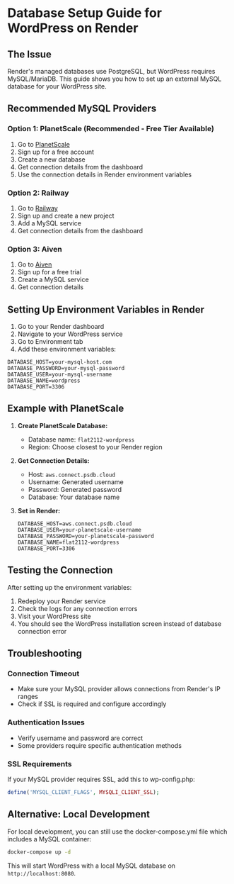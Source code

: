 # Database Setup Guide for WordPress on Render

## The Issue
Render's managed databases use PostgreSQL, but WordPress requires MySQL/MariaDB. This guide shows you how to set up an external MySQL database for your WordPress site.

## Recommended MySQL Providers

### Option 1: PlanetScale (Recommended - Free Tier Available)
1. Go to [PlanetScale](https://planetscale.com/)
2. Sign up for a free account
3. Create a new database
4. Get connection details from the dashboard
5. Use the connection details in Render environment variables

### Option 2: Railway
1. Go to [Railway](https://railway.app/)
2. Sign up and create a new project
3. Add a MySQL service
4. Get connection details from the dashboard

### Option 3: Aiven
1. Go to [Aiven](https://aiven.io/)
2. Sign up for a free trial
3. Create a MySQL service
4. Get connection details

## Setting Up Environment Variables in Render

1. Go to your Render dashboard
2. Navigate to your WordPress service
3. Go to Environment tab
4. Add these environment variables:

```
DATABASE_HOST=your-mysql-host.com
DATABASE_PASSWORD=your-mysql-password
DATABASE_USER=your-mysql-username
DATABASE_NAME=wordpress
DATABASE_PORT=3306
```

## Example with PlanetScale

1. **Create PlanetScale Database:**
   - Database name: `flat2112-wordpress`
   - Region: Choose closest to your Render region

2. **Get Connection Details:**
   - Host: `aws.connect.psdb.cloud`
   - Username: Generated username
   - Password: Generated password
   - Database: Your database name

3. **Set in Render:**
   ```
   DATABASE_HOST=aws.connect.psdb.cloud
   DATABASE_USER=your-planetscale-username
   DATABASE_PASSWORD=your-planetscale-password
   DATABASE_NAME=flat2112-wordpress
   DATABASE_PORT=3306
   ```

## Testing the Connection

After setting up the environment variables:

1. Redeploy your Render service
2. Check the logs for any connection errors
3. Visit your WordPress site
4. You should see the WordPress installation screen instead of database connection error

## Troubleshooting

### Connection Timeout
- Make sure your MySQL provider allows connections from Render's IP ranges
- Check if SSL is required and configure accordingly

### Authentication Issues
- Verify username and password are correct
- Some providers require specific authentication methods

### SSL Requirements
If your MySQL provider requires SSL, add this to wp-config.php:
```php
define('MYSQL_CLIENT_FLAGS', MYSQLI_CLIENT_SSL);
```

## Alternative: Local Development

For local development, you can still use the docker-compose.yml file which includes a MySQL container:

```bash
docker-compose up -d
```

This will start WordPress with a local MySQL database on `http://localhost:8080`.